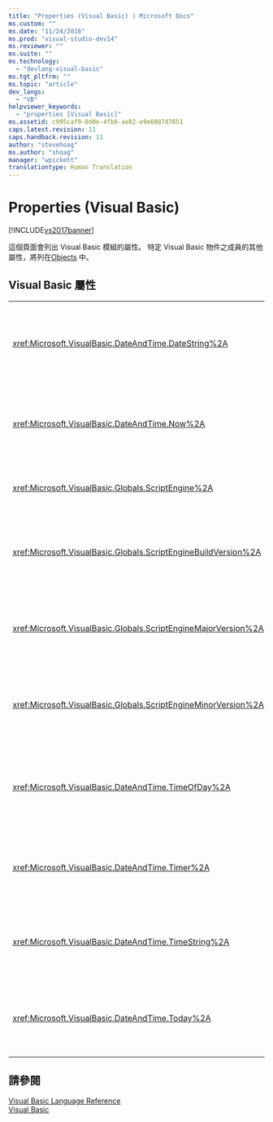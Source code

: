 ```yaml
---
title: "Properties (Visual Basic) | Microsoft Docs"
ms.custom: ""
ms.date: "11/24/2016"
ms.prod: "visual-studio-dev14"
ms.reviewer: ""
ms.suite: ""
ms.technology: 
  - "devlang-visual-basic"
ms.tgt_pltfrm: ""
ms.topic: "article"
dev_langs: 
  - "VB"
helpviewer_keywords: 
  - "properties [Visual Basic]"
ms.assetid: c995caf9-8d0e-4fb8-ae02-e9e6087d7651
caps.latest.revision: 11
caps.handback.revision: 11
author: "stevehoag"
ms.author: "shoag"
manager: "wpickett"
translationtype: Human Translation
---
```

# Properties (Visual Basic)
[!INCLUDE[vs2017banner](../../csharp/includes/vs2017banner.md)]

這個頁面會列出 Visual Basic 模組的屬性。  特定 Visual Basic 物件之成員的其他屬性，將列在[Objects](../../visual-basic/language-reference/objects/index.md) 中。  
  
## Visual Basic 屬性  
  
|||  
|-|-|  
|<xref:Microsoft.VisualBasic.DateAndTime.DateString%2A>|根據您的系統，傳回或設定表示目前日期的 `String` 值。|  
|<xref:Microsoft.VisualBasic.DateAndTime.Now%2A>|根據您的系統，傳回包含目前日期和時間的 `Date` 值。|  
|<xref:Microsoft.VisualBasic.Globals.ScriptEngine%2A>|傳回表示現用執行階段的 `String`。|  
|<xref:Microsoft.VisualBasic.Globals.ScriptEngineBuildVersion%2A>|傳回包含現用執行階段組建版本號碼的 `Integer`。|  
|<xref:Microsoft.VisualBasic.Globals.ScriptEngineMajorVersion%2A>|傳回包含現用執行階段主要版本號碼的 `Integer`。|  
|<xref:Microsoft.VisualBasic.Globals.ScriptEngineMinorVersion%2A>|傳回包含現用執行階段次要版本號碼的 `Integer`。|  
|<xref:Microsoft.VisualBasic.DateAndTime.TimeOfDay%2A>|根據您的系統，傳回或設定包含當天目前時間的 `Date` 值。|  
|<xref:Microsoft.VisualBasic.DateAndTime.Timer%2A>|傳回表示從午夜後所經過秒數的 `Double` 值。|  
|<xref:Microsoft.VisualBasic.DateAndTime.TimeString%2A>|傳回或設定 `String` 值，表示根據系統的當天時間。|  
|<xref:Microsoft.VisualBasic.DateAndTime.Today%2A>|根據您的系統，傳回或設定包含目前日期的 `Date` 值。|  
  
## 請參閱  
 [Visual Basic Language Reference](../../visual-basic/language-reference/index.md)   
 [Visual Basic](../../visual-basic/index.md)